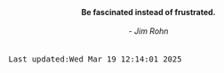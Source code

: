 
<div align="center"><b><span>Be fascinated instead of frustrated.</span></b><br><br><i> - Jim Rohn</i></div>
<br><br><kbd>Last updated:Wed Mar 19 12:14:01 2025</kbd>
